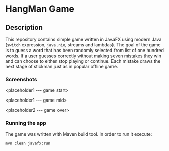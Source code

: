 # HangMan Game

## Description

This repository contains simple game written in JavaFX using modern Java (`switch` expression, `java.nio`, streams and lambdas).
The goal of the game is to guess a word that has been randomly selected from list of one hundred words.
If a user guesses correctly without making seven mistakes they win and can choose to either stop playing or continue.
Each mistake draws the next stage of stickman just as in popular offline game.

### Screenshots

<placeholder1 --- game start>

<placeholder1 --- game mid>

<placeholder2 --- game over>

### Running the app

The game was written with Maven build tool. In order to run it execute:

`mvn clean javafx:run`
